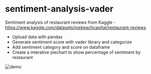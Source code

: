 # sentiment-analysis-vader

Sentiment analysis of restaurant reviews from Kaggle - https://www.kaggle.com/datasets/joebeachcapital/restaurant-reviews

* Upload data with pandas
* Generate sentiment score with vader library and categorize
* Add sentiment category and score on dataframe
* Create a interative piechart to show percentage of sentiment by restaurant

![demo](./img/sentiment_restaurant.gif)
